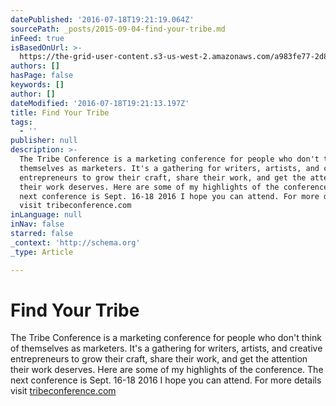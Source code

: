```yaml
---
datePublished: '2016-07-18T19:21:19.064Z'
sourcePath: _posts/2015-09-04-find-your-tribe.md
inFeed: true
isBasedOnUrl: >-
  https://the-grid-user-content.s3-us-west-2.amazonaws.com/a983fe77-2d88-4b99-a107-16e625d07d4e.jpg
authors: []
hasPage: false
keywords: []
author: []
dateModified: '2016-07-18T19:21:13.197Z'
title: Find Your Tribe
tags:
  - ''
publisher: null
description: >-
  The Tribe Conference is a marketing conference for people who don't think of
  themselves as marketers. It's a gathering for writers, artists, and creative
  entrepreneurs to grow their craft, share their work, and get the attention
  their work deserves. Here are some of my highlights of the conference. The
  next conference is Sept. 16-18 2016 I hope you can attend. For more details
  visit tribeconference.com
inLanguage: null
inNav: false
starred: false
_context: 'http://schema.org'
_type: Article

---
```

# Find Your Tribe

The Tribe Conference is a marketing conference for people who don't think of themselves as marketers. It's a gathering for writers, artists, and creative entrepreneurs to grow their craft, share their work, and get the attention their work deserves. Here are some of my highlights of the conference. The next conference is Sept. 16-18 2016 I hope you can attend. For more details visit [tribeconference.com][0]

[0]: https://www.universe.com/events/tribe-conference-2016-tickets-franklin-HL2FYP